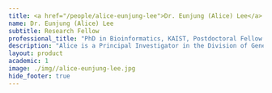 ```yaml
---
title: <a href="/people/alice-eunjung-lee">Dr. Eunjung (Alice) Lee</a>
name: Dr. Eunjung (Alice) Lee
subtitle: Research Fellow
professional_title: "PhD in Bioinformatics, KAIST, Postdoctoral Fellow (2010-2013) / Instructor (2013-2016), Assistant Professor, Division of Genetics and Genomics, Boston Children's Hospital & Harvard Medical School"  # Joined professional titles
description: "Alice is a Principal Investigator in the Division of Genetics and Genomics at Boston Children’s Hospital (BCH) and an Assistan Professor at Harvard Medical School (HMS). She is also an associte member of the Broad Institute of Harvard and MIT. She obtained her PhD in Bioinformatics from KAIST (Korea Advanced Institute of Science and Technology) in 2008. She served as a postdoctoral fellow in Peter Park’s laboratory at HMS and Brigham and Women's Hospital starting in 2010 and became an Instructor in 2013.During her postdoctoral training, she had extensive experience in studying somatic mutation in human cancer and in single neuronal genomes through participating in the TCGA (The Cancer Genome Atlas), an NIH-led cancer genomics consortium and other projects. She has developed computational methods for whole-genome sequencing data analysis including theTea(Transposable Element Analyzer) method (Lee et al., Science, 2012) and performed a systematic analysis of mobilization of all retrotransposon classes in human cancer. TheTeamethod has been successfully applied to multiple genomic studies in different contexts including human cancer, single-neuron analysis, and primate evolution. Most recently, she has identified numerous somatic single nucleotide variants, including synonymous ones, that disrupt mRNA splicing in cancer through an integrative analysis of large-scale DNA- and RNA-sequencing data and found that intron retention is a common yet underappreciated mechanism of tumor suppressor inactivation in cancer (Jung et al., Nature Genetics, 2015).She joined the faculty of the Division of Genetics and Genomics at BCH and HMS in 2017 and runs a research program that studies somatic mutation and repetitive DNA such as transposable elements in human diseases using cutting-edge genomic technologies, envisioning the translation of her scientific discoveries into improved healthcare outcomes."
layout: product
academic: 1
image: ./img//alice-eunjung-lee.jpg
hide_footer: true
---
```

